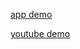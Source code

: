 [app demo](https://m44eh5-3000.ocws.app/)

[youtube demo](https://youtu.be/XlsjBk05hhM?si=TyiZFuh91_EYSUem)
